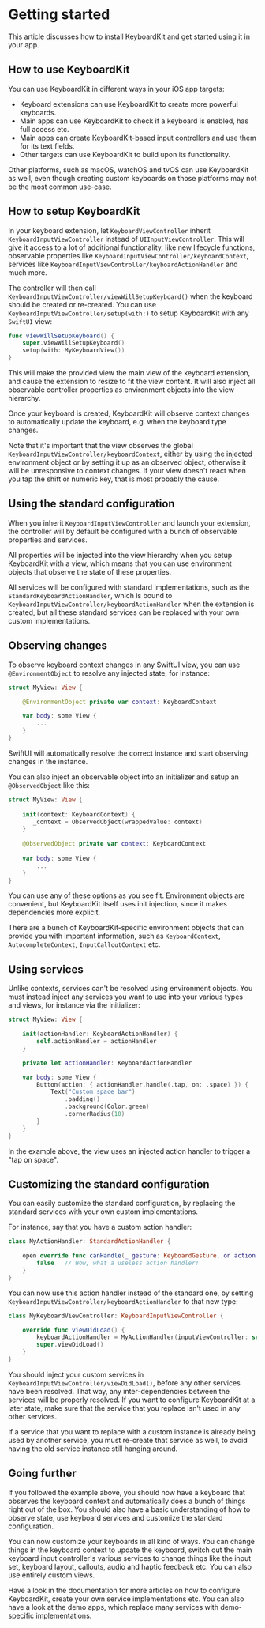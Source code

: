 # Getting started

This article discusses how to install KeyboardKit and get started using it in your app.


## How to use KeyboardKit

You can use KeyboardKit in different ways in your iOS app targets:

* Keyboard extensions can use KeyboardKit to create more powerful keyboards.
* Main apps can use KeyboardKit to check if a keyboard is enabled, has full access etc.
* Main apps can create KeyboardKit-based input controllers and use them for its text fields.
* Other targets can use KeyboardKit to build upon its functionality.

Other platforms, such as macOS, watchOS and tvOS can use KeyboardKit as well, even though creating custom keyboards on those platforms may not be the most common use-case. 



## How to setup KeyboardKit

In your keyboard extension, let `KeyboardViewController` inherit ``KeyboardInputViewController`` instead of `UIInputViewController`. This will give it access to a lot of additional functionality, like new lifecycle functions, observable properties like ``KeyboardInputViewController/keyboardContext``, services like ``KeyboardInputViewController/keyboardActionHandler`` and much more.

The controller will then call ``KeyboardInputViewController/viewWillSetupKeyboard()`` when the keyboard should be created or re-created. You can use ``KeyboardInputViewController/setup(with:)`` to setup KeyboardKit with any `SwiftUI` view:

```swift
func viewWillSetupKeyboard() {
    super.viewWillSetupKeyboard()
    setup(with: MyKeyboardView())
}
```

This will make the provided view the main view of the keyboard extension, and cause the extension to resize to fit the view content. It will also inject all observable controller properties as environment objects into the view hierarchy. 

Once your keyboard is created, KeyboardKit will observe context changes to automatically update the keyboard, e.g. when the keyboard type changes.

Note that it's important that the view observes the global ``KeyboardInputViewController/keyboardContext``, either by using the injected environment object or by setting it up as an observed object, otherwise it will be unresponsive to context changes. If your view doesn't react when you tap the shift or numeric key, that is most probably the cause.



## Using the standard configuration

When you inherit ``KeyboardInputViewController`` and launch your extension, the controller will by default be configured with a bunch of observable properties and services.

All properties will be injected into the view hierarchy when you setup KeyboardKit with a view, which means that you can use environment objects that observe the state of these properties.

All services will be configured with standard implementations, such as the ``StandardKeyboardActionHandler``, which is bound to ``KeyboardInputViewController/keyboardActionHandler`` when the extension is created, but all these standard services can be replaced with your own custom implementations.



## Observing changes

To observe keyboard context changes in any SwiftUI view, you can use `@EnvironmentObject` to resolve any injected state, for instance:

```swift
struct MyView: View {

    @EnvironmentObject private var context: KeyboardContext

    var body: some View {
        ...
    }
}
```

SwiftUI will automatically resolve the correct instance and start observing changes in the instance.

You can also inject an observable object into an initializer and setup an `@ObservedObject` like this:

```swift
struct MyView: View {
    
    init(context: KeyboardContext) {
       _context = ObservedObject(wrappedValue: context)
    }
    
    @ObservedObject private var context: KeyboardContext
    
    var body: some View {
        ...
    }
}
```

You can use any of these options as you see fit. Environment objects are convenient, but KeyboardKit itself uses init injection, since it makes dependencies more explicit.

There are a bunch of KeyboardKit-specific environment objects that can provide you with important information, such as ``KeyboardContext``, ``AutocompleteContext``, ``InputCalloutContext`` etc.



## Using services

Unlike contexts, services can't be resolved using environment objects. You must instead inject any services you want to use into your various types and views, for instance via the initializer:


```swift
struct MyView: View {

    init(actionHandler: KeyboardActionHandler) {
        self.actionHandler = actionHandler
    }

    private let actionHandler: KeyboardActionHandler

    var body: some View {
        Button(action: { actionHandler.handle(.tap, on: .space) }) {
            Text("Custom space bar")
                .padding()
                .background(Color.green)
                .cornerRadius(10)
        }
    }
}
```

In the example above, the view uses an injected action handler to trigger a "tap on space".



## Customizing the standard configuration

You can easily customize the standard configuration, by replacing the standard services with your own custom implementations.

For instance, say that you have a custom action handler:

```swift
class MyActionHandler: StandardActionHandler {

    open override func canHandle(_ gesture: KeyboardGesture, on action: KeyboardAction) -> Bool {
        false   // Wow, what a useless action handler! 
    }
}
```

You can now use this action handler instead of the standard one, by setting ``KeyboardInputViewController/keyboardActionHandler`` to that new type:

```swift
class MyKeyboardViewController: KeyboardInputViewController {

    override func viewDidLoad() {
        keyboardActionHandler = MyActionHandler(inputViewController: self)
        super.viewDidLoad()
    }
}
```

You should inject your custom services in ``KeyboardInputViewController/viewDidLoad()``, before any other services have been resolved. That way, any inter-dependencies between the services will be properly resolved. If you want to configure KeyboardKit at a later state, make sure that the service that you replace isn't used in any other services. 

If a service that you want to replace with a custom instance is already being used by another service, you must re-create that service as well, to avoid having the old service instance still hanging around.



## Going further

If you followed the example above, you should now have a keyboard that observes the keyboard context and automatically does a bunch of things right out of the box. You should also have a basic understanding of how to observe state, use keyboard services and customize the standard configuration.

You can now customize your keyboards in all kind of ways. You can change things in the keyboard context to update the keyboard, switch out the main keyboard input controller's various services to change things like the input set, keyboard layout, callouts, audio and haptic feedback etc. You can also use entirely custom views. 

Have a look in the documentation for more articles on how to configure KeyboardKit, create your own service implementations etc. You can also have a look at the demo apps, which replace many services with demo-specific implementations.  
